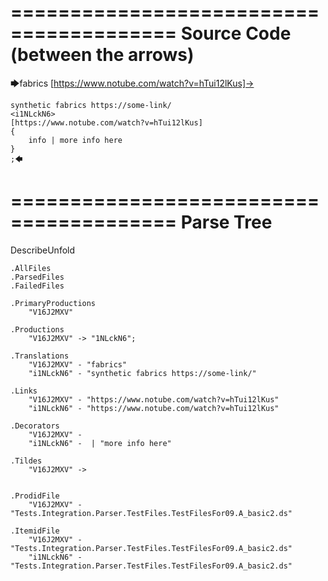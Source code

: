 ========================================
Source Code (between the arrows)
========================================

🡆fabrics [https://www.notube.com/watch?v=hTui12lKus]-> 
	
	synthetic fabrics https://some-link/
	<i1NLckN6> 
	[https://www.notube.com/watch?v=hTui12lKus]
	{
		info | more info here
	}
	;🡄

========================================
Parse Tree
========================================
DescribeUnfold

    .AllFiles
    .ParsedFiles
    .FailedFiles

    .PrimaryProductions
        "V16J2MXV" 

    .Productions
        "V16J2MXV" -> "1NLckN6";

    .Translations
        "V16J2MXV" - "fabrics"
        "i1NLckN6" - "synthetic fabrics https://some-link/"

    .Links
        "V16J2MXV" - "https://www.notube.com/watch?v=hTui12lKus"
        "i1NLckN6" - "https://www.notube.com/watch?v=hTui12lKus"

    .Decorators
        "V16J2MXV" - 
        "i1NLckN6" -  | "more info here"

    .Tildes
        "V16J2MXV" -> 


    .ProdidFile
        "V16J2MXV" - "Tests.Integration.Parser.TestFiles.TestFilesFor09.A_basic2.ds"

    .ItemidFile
        "V16J2MXV" - "Tests.Integration.Parser.TestFiles.TestFilesFor09.A_basic2.ds"
        "i1NLckN6" - "Tests.Integration.Parser.TestFiles.TestFilesFor09.A_basic2.ds"

